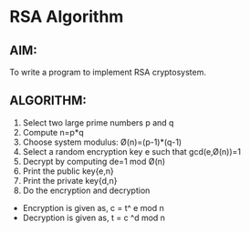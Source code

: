 # RSA Algorithm

## AIM:
To write a program to implement RSA cryptosystem.
## ALGORITHM:
1. Select two large prime numbers p and q
2. Compute n=p*q
3. Choose system modulus: Ø(n)=(p-1)*(q-1)
4. Select a random encryption key e such that gcd(e,Ø(n))=1
5. Decrypt by computing de=1 mod Ø(n)
6. Print the public key{e,n}
7. Print the private key{d,n}
8. Do the encryption and decryption
- Encryption is given as, c = t^ e mod n
- Decryption is given as, t = c ^d mod n
